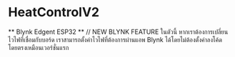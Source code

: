 # HeatControlV2
** Blynk Edgent ESP32 ** // NEW BLYNK FEATURE
ในตัวนี้ หากเราต้องการเปลี่ยนไวไฟที่เชื่อมกับบอร์ด เราสามารถตั้งค่าไวไฟที่ต้องการผ่านแอพ Blynk ได้โดยไม่ต้องตั้งค่าลงโค้ดโดยตรงเหมือนเวอร์ชั่นแรก
